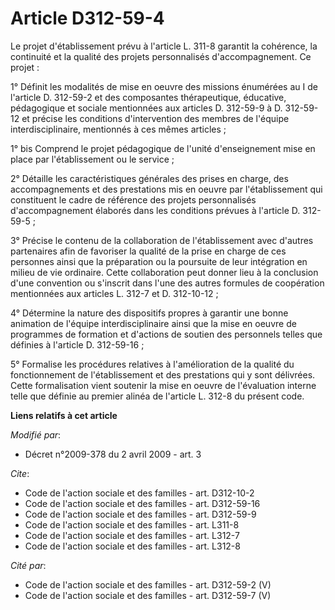 # Article D312-59-4

Le projet d'établissement prévu à l'article L. 311-8 garantit la cohérence, la continuité et la qualité des projets
personnalisés d'accompagnement. Ce projet : 

1° Définit les modalités de mise en oeuvre des missions énumérées au I de l'article D. 312-59-2 et des composantes
thérapeutique, éducative, pédagogique et sociale mentionnées aux articles D. 312-59-9 à D. 312-59-12 et précise les
conditions d'intervention des membres de l'équipe interdisciplinaire, mentionnés à ces mêmes articles ; 

1° bis Comprend le projet pédagogique de l'unité d'enseignement mise en place par l'établissement ou le service ; 

2° Détaille les caractéristiques générales des prises en charge, des accompagnements et des prestations mis en oeuvre par
l'établissement qui constituent le cadre de référence des projets personnalisés d'accompagnement élaborés dans les conditions
prévues à l'article D. 312-59-5 ; 

3° Précise le contenu de la collaboration de l'établissement avec d'autres partenaires afin de favoriser la qualité de la
prise en charge de ces personnes ainsi que la préparation ou la poursuite de leur intégration en milieu de vie ordinaire.
Cette collaboration peut donner lieu à la conclusion d'une convention ou s'inscrit dans l'une des autres formules de
coopération mentionnées aux articles L. 312-7 et D. 312-10-12 ; 

4° Détermine la nature des dispositifs propres à garantir une bonne animation de l'équipe interdisciplinaire ainsi que la
mise en oeuvre de programmes de formation et d'actions de soutien des personnels telles que définies à l'article D.
312-59-16 ; 

5° Formalise les procédures relatives à l'amélioration de la qualité du fonctionnement de l'établissement et des prestations
qui y sont délivrées. Cette formalisation vient soutenir la mise en oeuvre de l'évaluation interne telle que définie au
premier alinéa de l'article L. 312-8 du présent code.

**Liens relatifs à cet article**

_Modifié par_:

  - Décret n°2009-378 du 2 avril 2009 - art. 3

_Cite_:

  - Code de l'action sociale et des familles - art. D312-10-2
  - Code de l'action sociale et des familles - art. D312-59-16
  - Code de l'action sociale et des familles - art. D312-59-9
  - Code de l'action sociale et des familles - art. L311-8
  - Code de l'action sociale et des familles - art. L312-7
  - Code de l'action sociale et des familles - art. L312-8

_Cité par_:

  - Code de l'action sociale et des familles - art. D312-59-2 (V)
  - Code de l'action sociale et des familles - art. D312-59-7 (V)

